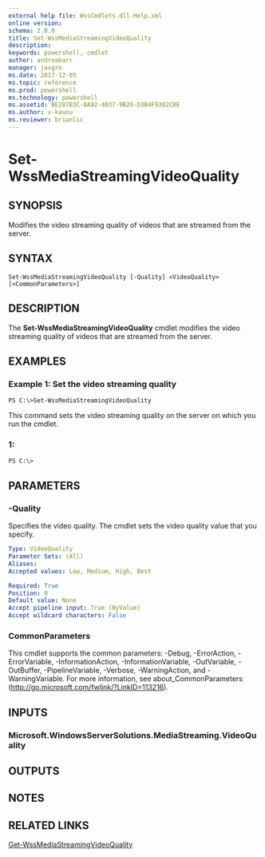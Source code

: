 ```yaml
---
external help file: WssCmdlets.dll-Help.xml
online version: 
schema: 2.0.0
title: Set-WssMediaStreamingVideoQuality
description: 
keywords: powershell, cmdlet
author: andreabarr
manager: jasgro
ms.date: 2017-12-05
ms.topic: reference
ms.prod: powershell
ms.technology: powershell
ms.assetid: BE287B3C-8A92-4037-9B26-D3B4F9302C8E
ms.author: v-kaunu
ms.reviewer: brianlic
---
```


# Set-WssMediaStreamingVideoQuality

## SYNOPSIS
Modifies the video streaming quality of videos that are streamed from the server.

## SYNTAX

```
Set-WssMediaStreamingVideoQuality [-Quality] <VideoQuality> [<CommonParameters>]
```

## DESCRIPTION
The **Set-WssMediaStreamingVideoQuality** cmdlet modifies the video streaming quality of videos that are streamed from the server.

## EXAMPLES

### Example 1: Set the video streaming quality
```
PS C:\>Set-WssMediaStreamingVideoQuality
```

This command sets the video streaming quality on the server on which you run the cmdlet.

### 1:
```
PS C:\>
```

## PARAMETERS

### -Quality
Specifies the video quality.
The cmdlet sets the video quality value that you specify.

```yaml
Type: VideoQuality
Parameter Sets: (All)
Aliases: 
Accepted values: Low, Medium, High, Best

Required: True
Position: 0
Default value: None
Accept pipeline input: True (ByValue)
Accept wildcard characters: False
```

### CommonParameters
This cmdlet supports the common parameters: -Debug, -ErrorAction, -ErrorVariable, -InformationAction, -InformationVariable, -OutVariable, -OutBuffer, -PipelineVariable, -Verbose, -WarningAction, and -WarningVariable. For more information, see about_CommonParameters (http://go.microsoft.com/fwlink/?LinkID=113216).

## INPUTS

### Microsoft.WindowsServerSolutions.MediaStreaming.VideoQuality

## OUTPUTS

## NOTES

## RELATED LINKS

[Get-WssMediaStreamingVideoQuality](./Get-WssMediaStreamingVideoQuality.md)

